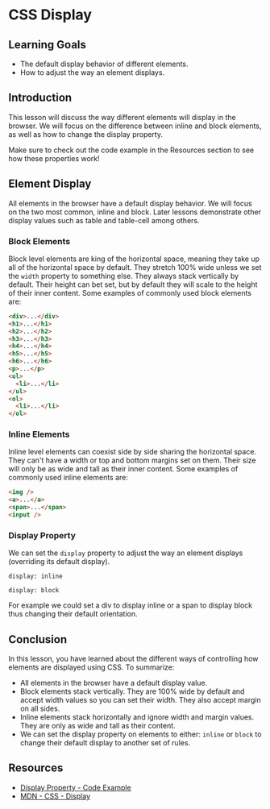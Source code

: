 # CSS Display

## Learning Goals

- The default display behavior of different elements.
- How to adjust the way an element displays.

## Introduction

This lesson will discuss the way different elements will display in the browser.
We will focus on the difference between inline and block elements, as well as
how to change the display property.

Make sure to check out the code example in the Resources section to see how
these properties work!

## Element Display

All elements in the browser have a default display behavior. We will focus on
the two most common, inline and block. Later lessons demonstrate other display
values such as table and table-cell among others.

### Block Elements

Block level elements are king of the horizontal space, meaning they take up all
of the horizontal space by default. They stretch 100% wide unless we set the
`width` property to something else. They always stack vertically by default.
Their height can bet set, but by default they will scale to the height of their
inner content. Some examples of commonly used block elements are:

```html
<div>...</div>
<h1>...</h1>
<h2>...</h2>
<h3>...</h3>
<h4>...</h4>
<h5>...</h5>
<h6>...</h6>
<p>...</p>
<ul>
  <li>...</li>
</ul>
<ol>
  <li>...</li>
</ol>
```

### Inline Elements

Inline level elements can coexist side by side sharing the horizontal space.
They can't have a width or top and bottom margins set on them. Their size will
only be as wide and tall as their inner content. Some examples of commonly used
inline elements are:

```html
<img />
<a>...</a>
<span>...</span>
<input />
```

### Display Property

We can set the `display` property to adjust the way an element displays
(overriding its default display).

`display: inline`

`display: block`

For example we could set a div to display inline or a span to display block thus
changing their default orientation.

## Conclusion

In this lesson, you have learned about the different ways of controlling how
elements are displayed using CSS. To summarize:

- All elements in the browser have a default display value.
- Block elements stack vertically. They are 100% wide by default and accept
  width values so you can set their width. They also accept margin on all sides.
- Inline elements stack horizontally and ignore width and margin values. They
  are only as wide and tall as their content.
- We can set the display property on elements to either: `inline` or `block` to
  change their default display to another set of rules.

## Resources

- [Display Property - Code Example](http://jsfiddle.net/flatiron_school/352A6/1/)
- [MDN - CSS - Display](https://developer.mozilla.org/en-US/docs/Web/CSS/display)
